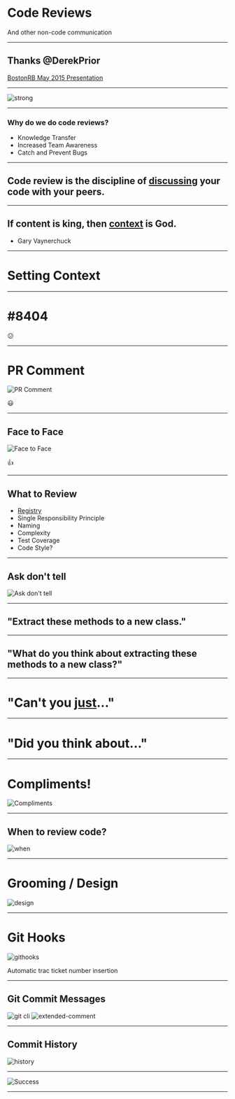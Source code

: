 # Code Reviews
And other non-code communication

---

## Thanks @DerekPrior

[BostonRB May 2015 Presentation](bostonrb.org/presentations/cultivating-a-code-review-culture)

---

![strong](/images/strong.png)

---

### Why do we do code reviews?

* Knowledge Transfer
* Increased Team Awareness
* Catch and Prevent Bugs

---

## Code review is the discipline of [discussing]() your code with your peers.

---

## If content is king, then [context]() is God.

- Gary Vaynerchuck

---

# Setting Context

---

# #8404

:confused:

---

# PR Comment

![PR Comment](/images/context.png)

:smiley:

---

## Face to Face

![Face to Face](/images/facetoface.png)

:thumbsup:

---

## What to Review

* [Registry]()
* Single Responsibility Principle
* Naming
* Complexity
* Test Coverage
* Code Style?

---

## Ask don't tell

![Ask don't tell](/images/questions.png)

---

## "Extract these methods to a new class."

---

## "What do you think about extracting these methods to a new class?"

---

# "Can't you [just]()..."

---

# "Did you think about..."

---

# Compliments!

![Compliments](/images/compliment.png)

---

## When to review code?

![when](/images/when.png)

---

# Grooming / Design

![design](/images/grooming.png)

---

# Git Hooks

![githooks](/images/githook.png)

Automatic trac ticket number insertion

---

## Git Commit Messages

![git cli](/images/commit-cli.png)
![extended-comment](/images/extended-comment.png)

---

## Commit History

![history](/images/history.png)

---

![Success](/images/success.png)

---

